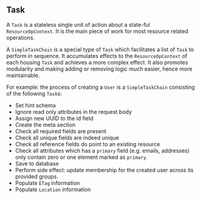 ## Task

A `Task` is a stateless single unit of action about a state-ful `ResourceOpContext`. It is the main piece of work for most resource related operations.

A `SimpleTaskChain` is a special type of `Task` which facilitates a list of `Task` to perform in sequence. It accumulates effects to the `ResourceOpContext` of each housing `Task` and achieves a more complex effect. It also promotes modularity and making adding or removing logic much easier, hence more maintainable.

For example: the process of creating a `User` is a `SimpleTaskChain` consisting of the following `Task`s:
- Set hint schema
- Ignore read only attributes in the request body
- Assign new UUID to the id field
- Create the meta section
- Check all required fields are present
- Check all unique fields are indeed unique
- Check all reference fields do point to an existing resource
- Check all attributes which has a `primary` field (e.g. emails, addresses) only contain zero or one element marked as `primary`.
- Save to database
- Perform side effect: update membership for the created user across its provided groups.
- Populate `ETag` information
- Populate `Location` information
